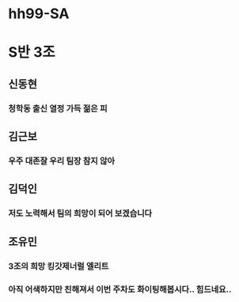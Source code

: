 # hh99-SA

# S반 3조

## 신동현
### 청학동 출신 열정 가득 젊은 피
## 김근보
### 우주 대존잘 우리 팀장 참지 않아
## 김덕인
### 저도 노력해서 팀의 희망이 되어 보겠습니다
## 조유민
### 3조의 희망 킹갓제너럴 엘리트

### 아직 어색하지만 친해져서 이번 주차도 화이팅해봅시다.. 힘드네요..